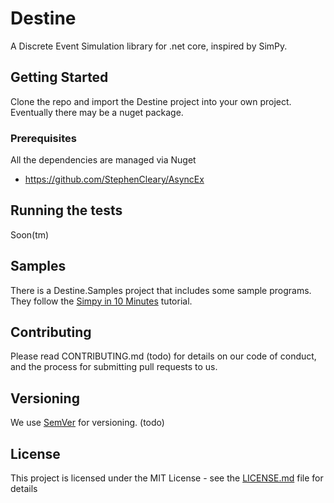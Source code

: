 # Destine

A Discrete Event Simulation library for .net core, inspired by SimPy.

## Getting Started

Clone the repo and import the Destine project into your own project. Eventually there may be a nuget package.

### Prerequisites

All the dependencies are managed via Nuget

- https://github.com/StephenCleary/AsyncEx

## Running the tests

Soon(tm)

## Samples

There is a Destine.Samples project that includes some sample programs. They follow the [Simpy in 10 Minutes](http://simpy.readthedocs.io/en/latest/simpy_intro/basic_concepts.html "Simpy in 10 Minutes") tutorial.

## Contributing

Please read CONTRIBUTING.md (todo) for details on our code of conduct, and the process for submitting pull requests to us.

## Versioning

We use [SemVer](http://semver.org/) for versioning. (todo)

## License

This project is licensed under the MIT License - see the [LICENSE.md](LICENSE.md) file for details

